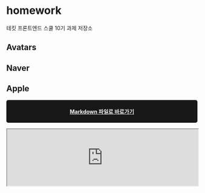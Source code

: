# homework

테킷 프론트엔드 스쿨 10기 과제 저장소

<!-- README.md 파일은 과제 관련 md 파일에 대한 링크를 제공할 것 -->
## Avatars
## Naver
## Apple
<section style="width: 100%; margin:0; padding: 0; margin-bottom: 15px;">
<a style=" border: 1px solid #777; border-radius: 5px;display: block; width:100%; box-sizing:border-box; padding:20px; border:0; background:none; text-align: center; background-color: #181818; color:#f5f5f7; font-weight:bold; " href="https://github.com/woolen-h/homework/blob/main/apple/apple.md">
Markdown 파일로 바로가기
</a>
</section>
<iframe src="https://github.com/woolen-h/homework/blob/main/apple/apple.md" width="100%"></iframe>